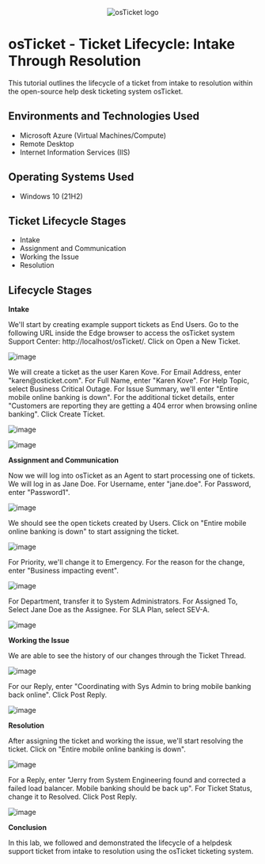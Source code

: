 <p align="center">
<img src="https://i.imgur.com/Clzj7Xs.png" alt="osTicket logo"/>
</p>

<h1>osTicket - Ticket Lifecycle: Intake Through Resolution</h1>
This tutorial outlines the lifecycle of a ticket from intake to resolution within the open-source help desk ticketing system osTicket.<br />

<h2>Environments and Technologies Used</h2>

- Microsoft Azure (Virtual Machines/Compute)
- Remote Desktop
- Internet Information Services (IIS)

<h2>Operating Systems Used </h2>

- Windows 10</b> (21H2)

<h2>Ticket Lifecycle Stages</h2>

- Intake
- Assignment and Communication
- Working the Issue
- Resolution

<h2>Lifecycle Stages</h2>

**Intake**
<p>
  We'll start by creating example support tickets as End Users. Go to the following URL inside the Edge browser to access the osTicket system Support Center: http://localhost/osTicket/. Click on Open a New Ticket. 
</p>

![image](https://github.com/marbienjimeno/ticket-lifecycle/assets/29347863/cc9150cd-d0ab-4c9b-b31a-dbcd3d166c7c)

<p>
  We will create a ticket as the user Karen Kove. For Email Address, enter "karen@osticket.com". For Full Name, enter "Karen Kove". For Help Topic, select Business Critical Outage. For Issue Summary, we'll enter "Entire mobile online banking is down". For the additional ticket details, enter "Customers are reporting they are getting a 404 error when browsing online banking". Click Create Ticket. 
</p>

![image](https://github.com/marbienjimeno/ticket-lifecycle/assets/29347863/9ed2a629-d529-4b58-a6ef-53e755ccfb96)

![image](https://github.com/marbienjimeno/ticket-lifecycle/assets/29347863/456cb6e5-a8c0-4be1-8817-22adc2931064)

**Assignment and Communication**

<p>
  Now we will log into osTicket as an Agent to start processing one of tickets. We will log in as Jane Doe. For Username, enter "jane.doe". For Password, enter "Password1".
</p>

![image](https://github.com/marbienjimeno/ticket-lifecycle/assets/29347863/805c5c90-e182-4739-9e25-d139d4e5d906)

<p>
  We should see the open tickets created by Users. Click on "Entire mobile online banking is down" to start assigning the ticket.
</p>

![image](https://github.com/marbienjimeno/ticket-lifecycle/assets/29347863/a5a0ba4b-d236-4eb9-afab-73a3ed613e3c)

<p>
  For Priority, we'll change it to Emergency. For the reason for the change, enter "Business impacting event".
</p>

![image](https://github.com/marbienjimeno/ticket-lifecycle/assets/29347863/103af501-3237-4727-bcb5-bf5910bed2df)

<p>
  For Department, transfer it to System Administrators. For Assigned To, Select Jane Doe as the Assignee. For SLA Plan, select SEV-A. 
</p>

![image](https://github.com/marbienjimeno/ticket-lifecycle/assets/29347863/8fe89a79-2484-4d90-9fb2-1abdeda478f1)

**Working the Issue**
<p>
  We are able to see the history of our changes through the Ticket Thread.
</p>

![image](https://github.com/marbienjimeno/ticket-lifecycle/assets/29347863/b3b72d7f-1606-4f0a-bd67-9076e91c1dd3)

<p>
  For our Reply, enter "Coordinating with Sys Admin to bring mobile banking back online". Click Post Reply.
</p>

![image](https://github.com/marbienjimeno/ticket-lifecycle/assets/29347863/20906616-a0c1-43eb-a2b9-9c390293cf9b)

**Resolution**
<p>
  After assigning the ticket and working the issue, we'll start resolving the ticket. Click on "Entire mobile online banking is down".
</p>

![image](https://github.com/marbienjimeno/ticket-lifecycle/assets/29347863/e37a8b64-8b76-4ca1-9a79-1fd14d9c641e)

<p>
  For a Reply, enter "Jerry from System Engineering found and corrected a failed load balancer. Mobile banking should be back up". For Ticket Status, change it to Resolved. Click Post Reply. 
</p>

![image](https://github.com/marbienjimeno/ticket-lifecycle/assets/29347863/f9fe4617-1022-4678-b98e-e85dbaac5ac8)

**Conclusion**
<p>
  In this lab, we followed and demonstrated the lifecycle of a helpdesk support ticket from intake to resolution using the osTicket ticketing system.
</p>
